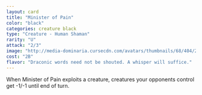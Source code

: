 ```yaml
---
layout: card
title: "Minister of Pain"
color: "black"
categories: creature black
type: "Creature - Human Shaman"
rarity: "U"
attack: "2/3"
image: "http://media-dominaria.cursecdn.com/avatars/thumbnails/68/404/200/283/635618477119092635.png"
cost: "2B"
flavor: "Draconic words need not be shouted. A whisper will suffice."
---
```


When Minister of Pain exploits a creature, creatures your opponents control get -1/-1 until end of turn.
